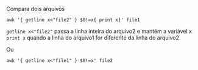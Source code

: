 
Compara dois arquivos 

```awk '{ getline x<"file2" } $0!=x{ print x}' file1```

```getline x<"file2"```       passa a linha inteira do arquivo2 e mantém a variável x
```print x```                  quando a linha do arquivo1 for diferente da linha do arquivo2.

Ou

```awk '{ getline x<"file1" } $0!=x' file2```
